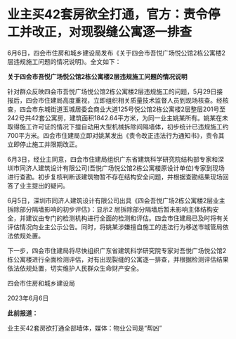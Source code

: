 

# 业主买42套房欲全打通，官方：责令停工并改正，对现裂缝公寓逐一排查

6月6日，四会市住房和城乡建设局发布《关于四会市吾悦广场悦公馆2栋公寓楼2层违规施工问题的情况说明》。全文如下：

**关于四会市吾悦广场悦公馆2栋公寓楼2层违规施工问题的情况说明**

针对群众反映四会市吾悦广场悦公馆2栋公寓楼2层违规施工的问题，5月29日接报后，四会市住建局高度重视，立即组织相关质量技术监督人员到现场核查。经核查，四会市东城街道玉城居委会商业大道125号悦公馆2栋公寓楼2层整层201号至242号共42套公寓房，建筑面积1842.64平方米，为同一业主姚某所有。姚某在未取得施工许可证的情况下擅自动用大型机械拆除间隔墙体，初步统计已违规施工约700平方米。四会市住建局立即对姚某发出《责令改正违法行为通知书》，责令其立即停止施工并限期改正。

6月3日，经业主同意，四会市住建局组织广东省建筑科学研究院结构部专家和深圳市同济人建筑设计有限公司(吾悦广场悦公馆2栋公寓楼原设计单位)专家到现场进行查勘。初步复核判断该建筑物暂不存在结构安全问题，并根据查勘结果现场回答了业主提出的疑问。

6月5日，深圳市同济人建筑设计有限公司出具《四会吾悦广场2栋公寓楼2层业主拆除部分隔墙影响的初步评估》：显示2
层拆除部分隔墙后暂未影响主体结构安全，并建议由专门的检测机构进行全面的检测和评估。四会市住建局已及时将有关评估情况向业主公示公告。同时，将姚某涉嫌擅自施工的违法行为移送市城管局依法依规处置。

下一步，四会市住建局将尽快组织广东省建筑科学研究院专家对吾悦广场悦公馆2栋公寓楼进行全面检测评估，对有出现裂缝的公寓逐一排查，并根据检测评估结果依法依规处置，切实维护人民群众生命财产安全。

四会市住房和城乡建设局

2023年6月6日

**此前报道：**

业主买42套房欲打通全部墙体，媒体：物业公司是“帮凶”

